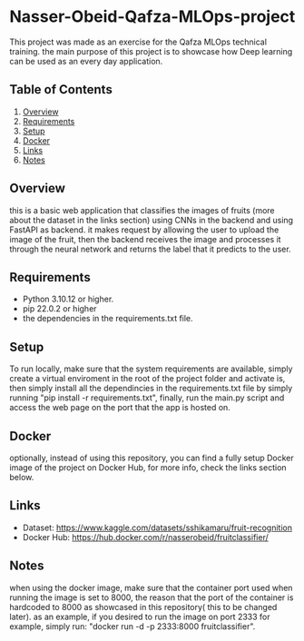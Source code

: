 # Nasser-Obeid-Qafza-MLOps-project
This project was made as an exercise for the Qafza MLOps technical training. the main purpose of this project is to showcase how Deep learning can be used as an every day application.

## Table of Contents
1. [Overview](#Overview)
2. [Requirements](#Requirements)
3. [Setup](#Setup)
4. [Docker](#Docker)
5. [Links](#Links)
6. [Notes](#Notes)



## Overview
this is a basic web application that classifies the images of fruits (more about the dataset in the links section) using CNNs in the backend and using FastAPI as backend. it makes request by allowing the user to upload the image of the fruit, then the backend receives the image and processes it through the neural network and returns the label that it predicts to the user.

## Requirements
- Python 3.10.12 or higher.
- pip 22.0.2 or higher
- the dependencies in the requirements.txt file.

## Setup
To run locally, make sure that the system requirements are available, simply create a virtual enviroment in the root of the project folder and activate is, then simply install all the dependincies in the requirements.txt file by simply running "pip install -r requirements.txt", finally, run the main.py script and access the web page on the port that the app is hosted on.

## Docker
optionally, instead of using this repository, you can find a fully setup Docker image of the project on Docker Hub, for more info, check the links section below. 

## Links
- Dataset: https://www.kaggle.com/datasets/sshikamaru/fruit-recognition
- Docker Hub: https://hub.docker.com/r/nasserobeid/fruitclassifier/

## Notes
when using the docker image, make sure that the container port used when running the image is set to 8000, the reason that the port of the container is hardcoded to 8000 as showcased in this repository( this to be changed later). as an example, if you desired to run the image on port 2333 for example, simply run: "docker run -d -p 2333:8000 fruitclassifier".

